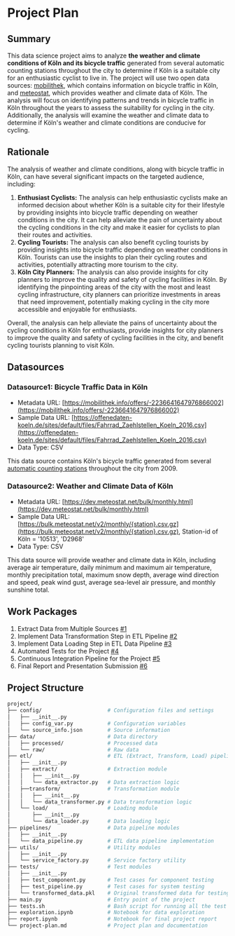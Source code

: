 # Project Plan

## Summary

<!-- Describe your data science project in max. 5 sentences. -->
This data science project aims to analyze **the weather and climate conditions of Köln and its bicycle traffic** generated from several automatic counting stations throughout the city to determine if Köln is a suitable city for an enthusiastic cyclist to live in. The project will use two open data sources: [mobilithek](https://mobilithek.info/), which contains information on bicycle traffic in Köln, and [meteostat](https://meteostat.net/en/), which provides weather and climate data of Köln. The analysis will focus on identifying patterns and trends in bicycle traffic in Köln throughout the years to assess the suitability for cycling in the city. Additionally, the analysis will examine the weather and climate data to determine if Köln's weather and climate conditions are conducive for cycling.

## Rationale

<!-- Outline the impact of the analysis, e.g. which pains it solves. -->
The analysis of weather and climate conditions, along with bicycle traffic in Köln, can have several significant impacts on the targeted audience, including:
1. **Enthusiast Cyclists:** The analysis can help enthusiastic cyclists make an informed decision about whether Köln is a suitable city for their lifestyle by providing insights into bicycle traffic depending on weather conditions in the city. It can help alleviate the pain of uncertainty about the cycling conditions in the city and make it easier for cyclists to plan their routes and activities.
2. **Cycling Tourists:** The analysis can also benefit cycling tourists by providing insights into bicycle traffic depending on weather conditions in Köln. Tourists can use the insights to plan their cycling routes and activities, potentially attracting more tourism to the city.
3. **Köln City Planners:** The analysis can also provide insights for city planners to improve the quality and safety of cycling facilities in Köln. By identifying the pinpointing areas of the city with the most and least cycling infrastructure, city planners can prioritize investments in areas that need improvement, potentially making cycling in the city more accessible and enjoyable for enthusiasts.

Overall, the analysis can help alleviate the pains of uncertainty about the cycling conditions in Köln for enthusiasts, provide insights for city planners to improve the quality and safety of cycling facilities in the city, and benefit cycling tourists planning to visit Köln.

## Datasources

<!-- Describe each datasources you plan to use in a section. Use the prefic "DatasourceX" where X is the id of the datasource. -->

### Datasource1: Bicycle Traffic Data in Köln
* Metadata URL: [https://mobilithek.info/offers/-2236641647976866002](https://mobilithek.info/offers/-2236641647976866002)
* Sample Data URL: [https://offenedaten-koeln.de/sites/default/files/Fahrrad_Zaehlstellen_Koeln_2016.csv](https://offenedaten-koeln.de/sites/default/files/Fahrrad_Zaehlstellen_Koeln_2016.csv)
* Data Type: CSV

This data source contains Köln's bicycle traffic generated from several [automatic counting stations](http://www.eco-public.com/ParcPublic/?id=677) throughout the city from 2009.

### Datasource2: Weather and Climate Data of Köln
* Metadata URL: [https://dev.meteostat.net/bulk/monthly.html](https://dev.meteostat.net/bulk/monthly.html)
* Sample Data URL: [https://bulk.meteostat.net/v2/monthly/{station}.csv.gz](https://bulk.meteostat.net/v2/monthly/{station}.csv.gz), Station-id of Köln = '10513', 'D2968'
* Data Type: CSV

This data source will provide weather and climate data in Köln, including average air temperature, daily minimum and maximum air temperature, monthly precipitation total, maximum snow depth, average wind direction and speed, peak wind gust, average sea-level air pressure, and monthly sunshine total.

## Work Packages

<!-- List of work packages ordered sequentially, each pointing to an issue with more details. -->

1. Extract Data from Multiple Sources [#1][i1]
2. Implement Data Transformation Step in ETL Pipeline [#2][i2]
3. Implement Data Loading Step in ETL Data Pipeline [#3][i3]
4. Automated Tests for the Project [#4][i4]
5. Continuous Integration Pipeline for the Project [#5][i5]
6. Final Report and Presentation Submission [#6][i6]

[i1]: https://github.com/sujitdebnath/fau-data-engineering-ss23/issues/1
[i2]: https://github.com/sujitdebnath/fau-data-engineering-ss23/issues/2
[i3]: https://github.com/sujitdebnath/fau-data-engineering-ss23/issues/3
[i4]: https://github.com/sujitdebnath/fau-data-engineering-ss23/issues/4
[i5]: https://github.com/sujitdebnath/fau-data-engineering-ss23/issues/5
[i6]: https://github.com/sujitdebnath/fau-data-engineering-ss23/issues/6

## Project Structure

```bash
project/
├── config/                     # Configuration files and settings
│   ├── __init__.py
│   ├── config_var.py           # Configuration variables
│   └── source_info.json        # Source information
├── data/                       # Data directory
│   ├── processed/              # Processed data
│   └── raw/                    # Raw data
├── etl/                        # ETL (Extract, Transform, Load) pipeline modules
│   ├── __init__.py
│   ├── extract/                # Extraction module
│   │   ├── __init__.py
│   │   └── data_extractor.py   # Data extraction logic
│   ├──transform/               # Transformation module
│   │   ├── __init__.py
│   │   └── data_transformer.py # Data transformation logic
│   └── load/                   # Loading module
│       ├── __init__.py
│       └── data_loader.py      # Data loading logic
├── pipelines/                  # Data pipeline modules
│   ├── __init__.py
│   └── data_pipeline.py        # ETL data pipeline implementation
├── utils/                      # Utility modules
│   ├── __init__.py
│   └── service_factory.py      # Service factory utility
├── tests/                      # Test modules
│   ├── __init__.py
│   ├── test_component.py       # Test cases for component testing
│   ├── test_pipeline.py        # Test cases for system testing
│   └── transformed_data.pkl    # Original transformed data for testing purposes
├── main.py                     # Entry point of the project
├── tests.sh                    # Bash script for running all the test cases
├── exploration.ipynb           # Notebook for data exploration
├── report.ipynb                # Notebook for final project report
└── project-plan.md             # Project plan and documentation
```
